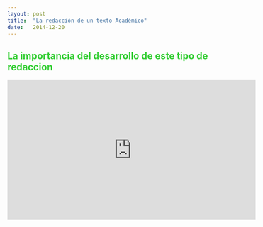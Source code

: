 ```yaml
---
layout: post
title:  "La redacción de un texto Académico"
date:   2014-12-20
---
```


<font color="#32CD32"><h2>La importancia del desarrollo de este tipo de redaccion</h2></font>
<iframe width="560" height="315" src="https://www.youtube.com/embed/LFyYwTlFxa4" frameborder="0" allow="accelerometer; autoplay; encrypted-media; gyroscope; picture-in-picture" allowfullscreen></iframe>
